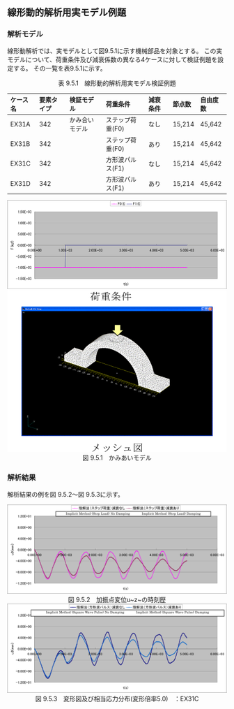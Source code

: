 
## 線形動的解析用実モデル例題

### 解析モデル

線形動解析では、実モデルとして図9.5.1に示す機械部品を対象とする。
この実モデルについて、荷重条件及び減衰係数の異なる4ケースに対して検証例題を設定する。
その一覧を表9.5.1に示す。

<div style="text-align: center;">
表 9.5.1　線形動的解析用実モデル検証例題
</div>

| ケース名 | 要素タイプ | 検証モデル     | 荷重条件         | 減衰条件 | 節点数 | 自由度数 |
|:--|:--|:--|:--|:--|:--|:--|
| EX31A    | 342        | かみ合いモデル | ステップ荷重(F0) | なし     | 15,214 | 45,642 |
| EX31B    | 342        |                | ステップ荷重(F0) | あり     | 15,214 | 45,642 |
| EX31C    | 342        |                | 方形波パルス(F1) | なし     | 15,214 | 45,642 |
| EX31D    | 342        |                | 方形波パルス(F1) | あり     | 15,214 | 45,642 |

<div style="text-align: center;">
<img src="./media/example05_01.png" width="512px"><br>
図 9.5.1　かみあいモデル
</div>

### 解析結果

解析結果の例を図 9.5.2～図 9.5.3に示す。

<div style="text-align: center;">
<img src="./media/example05_02.png" width="512px"><br>
図 9.5.2　加振点変位u~z~の時刻歴
</div>

<div style="text-align: center;">
<img src="./media/example05_03.png" width="512px"><br>
図 9.5.3　変形図及び相当応力分布(変形倍率5.0)　：EX31C
</div>
